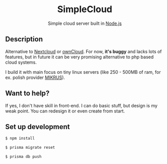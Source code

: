 <h1 style="text-align: center">
    SimpleCloud
</h1>

<p style="text-align: center;">Simple cloud server built in <a href="nodejs.org">Node.js</a><p>

## Description

Alternative to <a href="https://nextcloud.com/">Nextcloud</a> or <a href="https://owncloud.com/">ownCloud</a>.
For now, **it's buggy** and lacks lots of features, but in future it can be very promising alternative to php based cloud systems.

I build it with main focus on tiny linux servers (like 250 - 500MB of ram, for ex. polish provider <a href="https://mikr.us/?r=56f6945b">MIKRUS</a>).

## Want to help?

If yes, I don't have skill in front-end. I can do basic stuff, but design is my weak point. You can redesign it or even create from start.

## Set up development
```bash
$ npm install
```

```bash
$ prisma migrate reset
```

```bash
$ prisma db push
```
